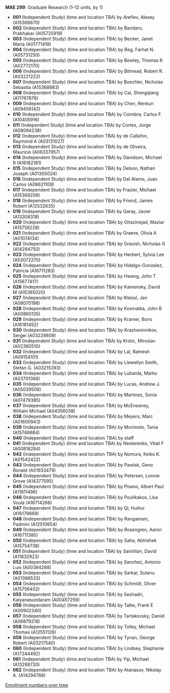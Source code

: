 **MAE 299**: Graduate Research (1–12 units, by 1)

- **001** (Independent Study) (time and location TBA) by Arefiev, Alexey (A15366670)
- **002** (Independent Study) (time and location TBA) by Bandaru, Prabhakar (A05725919)
- **003** (Independent Study) (time and location TBA) by Becker, Janet Maria (A01771419)
- **004** (Independent Study) (time and location TBA) by Beg, Farhat N. (A05731250)
- **005** (Independent Study) (time and location TBA) by Bewley, Thomas R (A02772170)
- **006** (Independent Study) (time and location TBA) by Bitmead, Robert R. (A03221222)
- **007** (Independent Study) (time and location TBA) by Boechler, Nicholas Sebastia (A15368883)
- **008** (Independent Study) (time and location TBA) by Cai, Shengqiang (A11767876)
- **009** (Independent Study) (time and location TBA) by Chen, Renkun (A09458142)
- **010** (Independent Study) (time and location TBA) by Coimbra, Carlos F. (A10405916)
- **011** (Independent Study) (time and location TBA) by Cortes, Jorge (A08094238)
- **012** (Independent Study) (time and location TBA) by de Callafon, Raymond A (A03131027)
- **013** (Independent Study) (time and location TBA) by de Oliveira, Mauricio (A06337957)
- **014** (Independent Study) (time and location TBA) by Davidson, Michael R (A16182181)
- **015** (Independent Study) (time and location TBA) by Delson, Nathan Joseph (A01305024)
- **016** (Independent Study) (time and location TBA) by Del Alamo, Juan Carlos (A08621109)
- **017** (Independent Study) (time and location TBA) by Frazier, Michael (A15369208)
- **018** (Independent Study) (time and location TBA) by Friend, James Robert (A12532635)
- **019** (Independent Study) (time and location TBA) by Garay, Javier (A13308318)
- **020** (Independent Study) (time and location TBA) by Ghazinejad, Maziar (A15756228)
- **021** (Independent Study) (time and location TBA) by Graeve, Olivia A (A01074134)
- **022** (Independent Study) (time and location TBA) by Gravish, Nicholas G (A14294750)
- **023** (Independent Study) (time and location TBA) by Herbert, Sylvia Lee (A53072270)
- **024** (Independent Study) (time and location TBA) by Hidalgo-Gonzalez, Patricia (A16711283)
- **025** (Independent Study) (time and location TBA) by Hwang, John T (A15677417)
- **026** (Independent Study) (time and location TBA) by Kamensky, David M (A15365020)
- **027** (Independent Study) (time and location TBA) by Kleissl, Jan (A08070198)
- **028** (Independent Study) (time and location TBA) by Kosmatka, John B (A00860135)
- **029** (Independent Study) (time and location TBA) by Kramer, Boris (A16181452)
- **030** (Independent Study) (time and location TBA) by Krasheninnikov, Sergei (A03229809)
- **031** (Independent Study) (time and location TBA) by Krstic, Miroslav (A02380510)
- **032** (Independent Study) (time and location TBA) by Lal, Ratnesh (A09154101)
- **033** (Independent Study) (time and location TBA) by Llewellyn Smith, Stefan G. (A03215393)
- **034** (Independent Study) (time and location TBA) by Lubarda, Marko (A03701368)
- **035** (Independent Study) (time and location TBA) by Lucas, Andrew J. (A05039508)
- **036** (Independent Study) (time and location TBA) by Martinez, Sonia (A07479385)
- **037** (Independent Study) (time and location TBA) by McEneaney, William Michael (A04356038)
- **038** (Independent Study) (time and location TBA) by Meyers, Marc (A01600943)
- **039** (Independent Study) (time and location TBA) by Morimoto, Tania (A15746684)
- **040** (Independent Study) (time and location TBA) by staff
- **041** (Independent Study) (time and location TBA) by Nesterenko, Vitali F (A00818284)
- **042** (Independent Study) (time and location TBA) by Nomura, Keiko K. (A01542422)
- **043** (Independent Study) (time and location TBA) by Pawlak, Geno Ronald (A01933479)
- **044** (Independent Study) (time and location TBA) by Petersen, Lonnie Grove (A14377595)
- **045** (Independent Study) (time and location TBA) by Pisano, Albert Paul (A11811496)
- **046** (Independent Study) (time and location TBA) by Poulikakos, Lisa Voula (A16714266)
- **047** (Independent Study) (time and location TBA) by Qi, Huihui (A16179669)
- **048** (Independent Study) (time and location TBA) by Rangamani, Padmini (A12510654)
- **049** (Independent Study) (time and location TBA) by Rosengren, Aaron (A16711380)
- **050** (Independent Study) (time and location TBA) by Saha, Abhishek (A15754738)
- **051** (Independent Study) (time and location TBA) by Saintillan, David (A11832923)
- **052** (Independent Study) (time and location TBA) by Sanchez, Antonio Luis (A00394288)
- **053** (Independent Study) (time and location TBA) by Sarkar, Sutanu (A01396533)
- **054** (Independent Study) (time and location TBA) by Schmidt, Oliver (A15756402)
- **055** (Independent Study) (time and location TBA) by Seshadri, Kalyanasundaram (A00457259)
- **056** (Independent Study) (time and location TBA) by Talke, Frank E (A00902340)
- **057** (Independent Study) (time and location TBA) by Tartakovsky, Daniel (A06879218)
- **058** (Independent Study) (time and location TBA) by Tolley, Michael Thomas (A12551126)
- **059** (Independent Study) (time and location TBA) by Tynan, George Robert (A03217540)
- **060** (Independent Study) (time and location TBA) by Lindsey, Stephanie (A17244492)
- **061** (Independent Study) (time and location TBA) by Yip, Michael (A13288720)
- **062** (Independent Study) (time and location TBA) by Atanasov, Nikolay A. (A14294768)

[Enrollment numbers over time](./MAE299.tsv)
